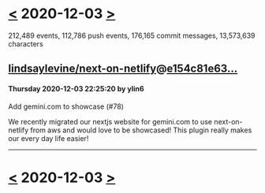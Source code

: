 # [<](2020-12-02.md) 2020-12-03 [>](2020-12-04.md)

212,489 events, 112,786 push events, 176,165 commit messages, 13,573,639 characters


## [lindsaylevine/next-on-netlify](https://github.com/lindsaylevine/next-on-netlify)@[e154c81e63...](https://github.com/lindsaylevine/next-on-netlify/commit/e154c81e635763068ca318dca68b59481aab47a0)
#### Thursday 2020-12-03 22:25:20 by ylin6

Add gemini.com to showcase (#78)

We recently migrated our nextjs website for gemini.com to use next-on-netlify from aws and would love to be showcased! This plugin really makes our every day life easier!

---

# [<](2020-12-02.md) 2020-12-03 [>](2020-12-04.md)

